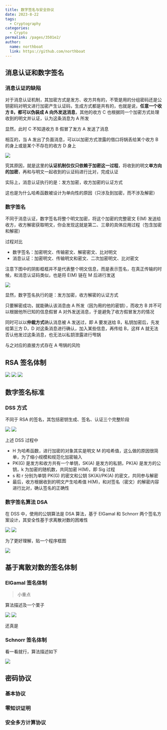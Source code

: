 ```yaml
---
title: 数字签名与安全协议
date: 2023-8-22
tags: 
  - Cryptography
categories: 
  - Crypto
permalink: /pages/3501e2/
author: 
  name: northboat
  link: https://github.com/northboat
---
```


## 消息认证和数字签名

### 消息认证的缺陷

对于消息认证机制，其加密方式是发方、收方共有的，不管是用的分组密码还是公钥密码对明文进行加密产生认证码，生成方式都是共有的，也就是说，**任意一个收方 B，都可以伪装成 A 向外发送消息**，其他的收方 C 也根据同一个加密方式处理收到的明文并认证，认为这条消息为 A 所发

显然，此时 C 不知道收方 B 假冒了发方 A 发送了消息

相互的，当 A 发出了负面消息，可以以加密方式泄露的借口将锅丢给某个收方 B 的身上或是某个不存在的收方 D 身上

<img src="./assets/image-20230829205423668.png">

究其原因，就是这里的**认证机制仅仅只依赖于加密这一过程**，将收到的明文**单方向的加密**，再和与明文一起收到的认证码进行比对，完成认证

实际上，消息认证执行的是：发方加密，收方加密的认证方式

这也是为什么哈希函数被设计为单向性的原因（只涉及到加密，而不涉及解密）

### 数字签名

不同于消息认证，数字签名将整个明文加密，将这个加密的完整密文 E(M) 发送给收方，收方解密获取明文，你会发现这就是第二、三章的具体应用过程（包含加密和解密）

过程对比

- 数字签名：加密明文、传输密文、解密密文、比对明文
- 消息认证：加密明文、传输明文和密文、二次加密明文、比对密文

注意下图中的阴影框框并不是代表整个明文信息，而是表示签名，在真正传输的时候，和消息认证码类似，也是将 E(M) 链在 M 后进行发送

<img src="./assets/image-20230829205138085.png">

显然，数字签名执行的是：发方加密，收方解密的认证方式

只要解密成功，就能确认该消息由 A 所发（因为用的他的密钥），而收方 B 并不可以根据他所已知的信息假冒 A 对外发送消息，于是避免了收方假冒发方的情况

同时可以以**仲裁方式**确认消息被 A 发送过，即 A 要发送给 B，私钥加密后，先发给第三方 D，D 对这条消息进行确认，加入某些信息，再传给 B，这样 A 就无法否认他发过这条消息，也无法以私钥泄露进行甩锅

与之对应的直接方式存在 A 甩锅的风险

## RSA 签名体制

<img src="./assets/image-20230829204216994.png">

<img src="./assets/image-20230829210447046.png">

<img src="./assets/image-20230829210513661.png">

## 数字签名标准

### DSS 方式

不同于 RSA 的签名，其包括密钥生成、签名、认证三个完整阶段

<img src="./assets/image-20230829210735230.png">

<img src="./assets/image-20230829210804597.png">

上述 DSS 过程中

- H 为哈希函数，进行加密的对象其实是明文 M 的哈希值，这么做的原因很简单，为了缩小规模和规范化加密输入
- PK(G) 是发方和收方共有一个单钥，SK(A) 是发方的私钥，PK(A) 是发方的公钥，k 为加密的随机数，共同加密 H(M)，即 Sig 过程
- s 和 r 分别为单钥 PK(G) 的密文和公钥 SK(A)/PK(A) 的密文，共同参与解密
- 最后，收方根据收到的明文产生哈希值 H(M)，和对签名（密文）的解密内容进行比对，确认签名的正确性

### 数字签名算法 DSA

在 DSS 中，使用的公钥算法是 DSA 算法，基于 ElGamal 和 Schnorr 两个签名方案设计，其安全性基于求离散对数的困难性

<img src="./assets/image-20230829211922505.png">

<img src="./assets/image-20230829211948118.png">

为了更好理解，贴一个程序框图

<img src="./assets/image-20230829212034948.png">

## 基于离散对数的签名体制

### ElGamal 签名体制

> 小重点

算法描述及一个栗子

<img src="./assets/image-20230829212142577.png">

<img src="./assets/image-20230829212220945.png">

还真是

### Schnorr 签名体制

看一看就行，算法描述如下

<img src="./assets/image-20230829212409958.png">

## 密码协议

### 基本协议

### 零知识证明

### 安全多方计算协议
